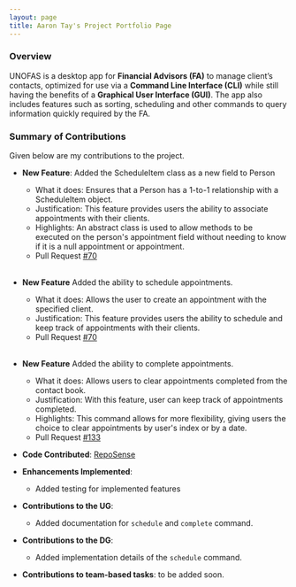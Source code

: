 ```yaml
---
layout: page
title: Aaron Tay's Project Portfolio Page
---
```


### Overview

UNOFAS is a desktop app for **Financial Advisors (FA)** to manage client’s contacts, optimized for use via a **Command Line Interface (CLI)** while still having the benefits of a **Graphical User Interface (GUI)**. The app also includes features such as sorting, scheduling and other commands to query information quickly required by the FA.

### Summary of Contributions

Given below are my contributions to the project.

* **New Feature**: Added the ScheduleItem class as a new field to Person
  * What it does: Ensures that a Person has a 1-to-1 relationship with a ScheduleItem object.
  * Justification: This feature provides users the ability to associate appointments with their clients. 
  * Highlights: An abstract class is used to allow methods to be executed on the person's appointment field without needing to know if it is a null appointment or appointment. 
  * Pull Request [#70](https://github.com/AY2324S1-CS2103T-F12-1/tp/pull/70)
  
  <br>
  
* **New Feature** Added the ability to schedule appointments. 
  * What it does: Allows the user to create an appointment with the specified client.
  * Justification: This feature provides users the ability to schedule and keep track of appointments with their clients.
  * Pull Request [#70](https://github.com/AY2324S1-CS2103T-F12-1/tp/pull/70)

  <br>

* **New Feature** Added the ability to complete appointments. 
  * What it does: Allows users to clear appointments completed from the contact book. 
  * Justification: With this feature, user can keep track of appointments completed.
  * Highlights: This command allows for more flexibility, giving users the choice to clear appointments by user's index or by a date. 
  * Pull Request [#133](https://github.com/AY2324S1-CS2103T-F12-1/tp/pull/133)
  

* **Code Contributed**: [RepoSense](https://nus-cs2103-ay2324s1.github.io/tp-dashboard/?search=kb-tay&breakdown=true)

* **Enhancements Implemented**: 
  * Added testing for implemented features 


* **Contributions to the UG**:
  * Added documentation for `schedule` and `complete` command.
  

* **Contributions to the DG**:
  * Added implementation details of the `schedule` command.
  

* **Contributions to team-based tasks**: to be added soon.
